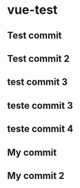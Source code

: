 # vue-test


## Test commit

## Test commit 2

## test commit 3

## teste commit 3

## teste commit 4
## My commit

## My commit 2